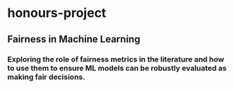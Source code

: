 # honours-project 
## Fairness in Machine Learning 
### Exploring the role of fairness metrics in the literature and how to use them to ensure ML models can be robustly evaluated as making fair decisions. 
